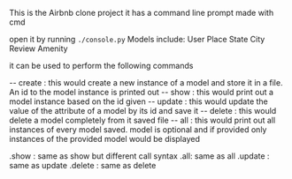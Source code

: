 This is the Airbnb clone project it has a command line prompt made with cmd

open it by running `./console.py`
Models include:
    User
    Place
    State
    City
    Review
    Amenity

it can be used to perform the following commands

-- create <model>: this would create a new instance of a model and store it in a file. An id to the model instance is printed out
-- show <model> <id>: this would print out a model instance based on the id given
-- update <model> <id> <attr> <value>: this would update the value of the attribute of a model by its id and save it
-- delete <model> <id>: this would delete a model completely from it saved file
-- all <model>: this would print out all instances of every model saved. model is optional and if provided only instances of the provided model would be displayed

<model>.show <id>: same as show but different call syntax
<model>.all: same as all
<model>.update <id> <attr> <value>: same as update
<model>.delete <id>: same as delete